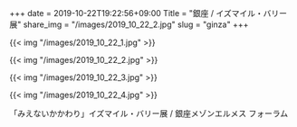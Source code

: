 +++
date  = 2019-10-22T19:22:56+09:00
Title = "銀座 / イズマイル・バリー展"
share_img = "/images/2019_10_22_2.jpg"
slug = "ginza"
+++

{{< img "/images/2019_10_22_1.jpg" >}}

{{< img "/images/2019_10_22_2.jpg" >}}

{{< img "/images/2019_10_22_3.jpg" >}}

{{< img "/images/2019_10_22_4.jpg" >}}

「みえないかかわり」イズマイル・バリー展 / 銀座メゾンエルメス フォーラム